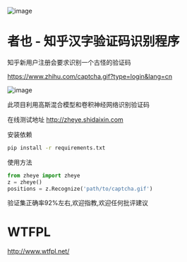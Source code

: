 ![image](https://raw.githubusercontent.com/muchrooms/zheye/master/logo.png)

# 者也 - 知乎汉字验证码识别程序

知乎新用户注册会要求识别一个古怪的验证码

https://www.zhihu.com/captcha.gif?type=login&lang=cn

![image](https://raw.githubusercontent.com/muchrooms/zheye/master/zhihu.png)

此项目利用高斯混合模型和卷积神经网络识别验证码

在线测试地址 http://zheye.shidaixin.com

安装依赖

```bash
pip install -r requirements.txt
```

使用方法

```python
from zheye import zheye
z = zheye()
positions = z.Recognize('path/to/captcha.gif')
```

验证集正确率92%左右,欢迎指教,欢迎任何批评建议

# WTFPL

http://www.wtfpl.net/
